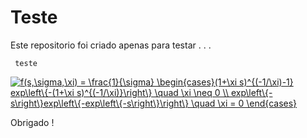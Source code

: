 # Teste

Este repositorio foi criado apenas para testar . . .

<code> teste </code>

<a href="https://www.codecogs.com/eqnedit.php?latex=f(s,\sigma,\xi)&space;=&space;\frac{1}{\sigma}&space;\begin{cases}(1&plus;\xi&space;s)^{(-1/\xi)-1}&space;exp\left\{-(1&plus;\xi&space;s)^{(-1/\xi)}\right\}&space;\quad&space;\xi&space;\neq&space;0&space;\\&space;exp\left\{-s\right\}exp\left\{-exp\left\{-s\right\}\right\}&space;\quad&space;\xi&space;=&space;0&space;\end{cases}" target="_blank"><img src="https://latex.codecogs.com/gif.latex?f(s,\sigma,\xi)&space;=&space;\frac{1}{\sigma}&space;\begin{cases}(1&plus;\xi&space;s)^{(-1/\xi)-1}&space;exp\left\{-(1&plus;\xi&space;s)^{(-1/\xi)}\right\}&space;\quad&space;\xi&space;\neq&space;0&space;\\&space;exp\left\{-s\right\}exp\left\{-exp\left\{-s\right\}\right\}&space;\quad&space;\xi&space;=&space;0&space;\end{cases}" title="f(s,\sigma,\xi) = \frac{1}{\sigma} \begin{cases}(1+\xi s)^{(-1/\xi)-1} exp\left\{-(1+\xi s)^{(-1/\xi)}\right\} \quad \xi \neq 0 \\ exp\left\{-s\right\}exp\left\{-exp\left\{-s\right\}\right\} \quad \xi = 0 \end{cases}" /></a>


Obrigado !

